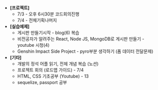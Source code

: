 - **[프로젝트]**
    - 7/3 - 오후 6시30분 코드회의진행
    - 7/4 - 전체기획나머지
- **[실습예제]**
    - 게시판 만들기시작 - blog(6) 복습
    - 비전공자가 알려주는 React, Node JS, MongoDB로 게시판 만들기 - youtube 시청(4)
    - Genshin Impact Side Project - pyro부분 생각하기 (폼 데이터 전달문제)
- **[기타]**
    - 개발의 정석 어플 읽기, 전체 개념 복습 (노션)
    - 프로젝트 회의 (로드맵 가이드) - 7/4
    - HTML, CSS 기초공부 (Youtube) - 13
    - sequelize, passport 공부